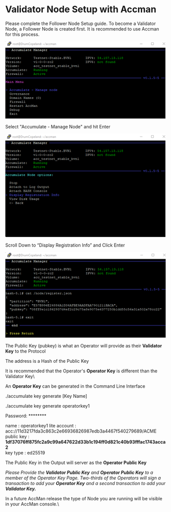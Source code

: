 # Validator Node Setup with Accman

Please complete the Follower Node Setup guide. To become a Validator Node, a Follower Node is created first. It is recommended to use Accman for this process.

![](../.gitbook/assets/image.png)

Select "Accumulate - Manage Node" and hit Enter

![](<../.gitbook/assets/image (3).png>)

Scroll Down to “Display Registration Info” and Click Enter

![](<../.gitbook/assets/image (1).png>)

The Public Key (pubkey) is what an Operator will provide as their **Validator Key** to the Protocol

The address is a Hash of the Public Key

It is recommended that the Operator's **Operator Key** is different than the Validator Key\


An **Operator Key** can be generated in the Command Line Interface

./accumulate key generate \[Key Name]

./accumulate key generate operatorkey1&#x20;

Password: \*\*\*\*\*\*\*\*&#x20;

name : operatorkey1 lite account : acc://11d3217fda3c863c2e66936826987edb3a4467f540279689/ACME\
public key : **1df37076ff875fc2a9c99a647622d33b1c194ff0d821c40b93fffac1743acca2**\
key type : ed25519

The Public Key in the Output will server as the **Operator Public Key**

_Please Provide the **Validator Public Key** and **Operator Public Key** to a member of the Operator Key Page. Two-thirds of the Operators will sign a transaction to add your **Operator Key** and a second transaction to add your **Validator Key.**_

In a future AccMan release the type of Node you are running will be visible in your AccMan console.\
